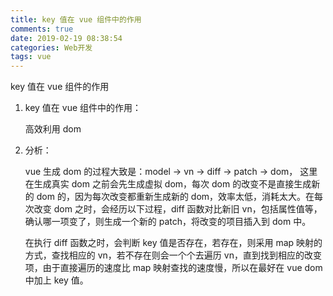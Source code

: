```yaml
---
title: key 值在 vue 组件中的作用
comments: true
date: 2019-02-19 08:38:54
categories: Web开发
tags: vue
---
```


key 值在 vue 组件的作用

<!--more-->

1. key 值在 vue 组件中的作用：

   高效利用 dom

2. 分析：

   vue 生成 dom 的过程大致是：model -> vn -> diff -> patch -> dom， 这里在生成真实 dom 之前会先生成虚拟 dom，每次 dom 的改变不是直接生成新的 dom 的，因为每次改变都重新生成新的 dom，效率太低，消耗太大。在每次改变 dom 之时，会经历以下过程，diff 函数对比新旧 vn，包括属性值等，确认哪一项变了，则生成一个新的 patch，将改变的项目插入到 dom 中。

   在执行 diff 函数之时，会判断 key 值是否存在，若存在，则采用 map 映射的方式，查找相应的 vn，若不存在则会一个个去遍历 vn，直到找到相应的改变项，由于直接遍历的速度比 map 映射查找的速度慢，所以在最好在 vue dom 中加上 key 值。
